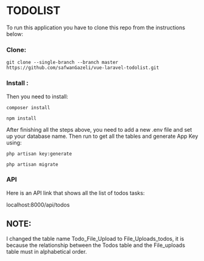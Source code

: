 # TODOLIST 
To run this application you have to clone this repo from the instructions below:

### Clone: 

```git clone --single-branch --branch master https://github.com/safwanGazeli/vue-laravel-todolist.git```


### Install : 

Then you need to install: 

```composer install```

```npm install```


After finishing all the steps above, you need to add a new .env file and set up your database name. Then run to get all the tables and generate App Key using:

```php artisan key:generate```

```php artisan migrate```


### API
Here is an API link that shows all the list of todos tasks:

localhost:8000/api/todos

## NOTE:

I changed the table name Todo_File_Upload to File_Uploads_todos, it is because the relationship between the Todos table and the File_uploads table must in alphabetical order.

